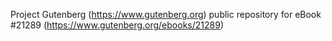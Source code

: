 Project Gutenberg (https://www.gutenberg.org) public repository for eBook #21289 (https://www.gutenberg.org/ebooks/21289)

